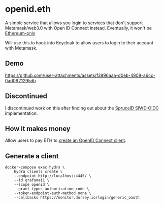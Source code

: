 # openid.eth

A simple service that allows you login to services that don't support Metamask/web3.0 with Open ID Connect instead. Eventually, it won't be [Ethereum-only](https://medium.com/metamask/metamasks-vision-for-multiple-network-support-4ffbee9ec64d)

Will use this to hook into Keycloak to allow users to login to their account with Metamask.

## Demo

https://github.com/user-attachments/assets/f3996aaa-d0eb-4909-a6cc-0ad0921295db

## Discontinued

I discontinued work on this after finding out about the [SpruceID SIWE-OIDC](https://github.com/spruceid/siwe-oidc) implementation.

## How it makes money

Allow users to pay ETH to [create an OpenID Connect client](https://www.ory.sh/hydra/docs/guides/oauth2-clients/).

## Generate a client

```
docker-compose exec hydra \
    hydra clients create \
    --endpoint http://localhost:4445/ \
    --id grafana11 \
    --scope openid \
    --grant-types authorization_code \
    --token-endpoint-auth-method none \
    --callbacks https://monitor.dorsey.io/login/generic_oauth
```
